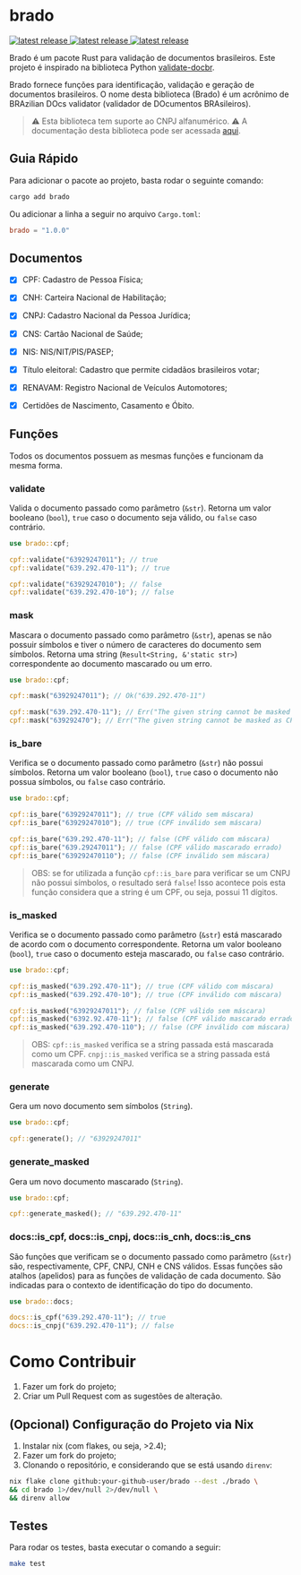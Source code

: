 # brado
<a href="https://crates.io/crates/brado">
  <img src="https://img.shields.io/crates/v/brado.svg" alt="latest release" />
</a>
<a href="https://crates.io/crates/brado">
  <img src="https://img.shields.io/crates/d/brado" alt="latest release" />
</a>
</a>
<a href="https://github.com/brenomfviana/brado/issues">
  <img src="https://img.shields.io/github/issues/brenomfviana/brado" alt="latest release" />
</a>


Brado é um pacote Rust para validação de documentos brasileiros. Este projeto é inspirado na biblioteca Python [validate-docbr](https://github.com/alvarofpp/validate-docbr).

Brado fornece funções para identificação, validação e geração de documentos brasileiros. O nome desta biblioteca (Brado) é um acrônimo de BRAzilian DOcs validator (validador de DOcumentos BRAsileiros).

> :warning: Esta biblioteca tem suporte ao CNPJ alfanumérico.
> :warning: A documentação desta biblioteca pode ser acessada [aqui](https://docs.rs/brado/).

## Guia Rápido

Para adicionar o pacote ao projeto, basta rodar o seguinte comando:

```bash
cargo add brado
```

Ou adicionar a linha a seguir no arquivo `Cargo.toml`:

```toml
brado = "1.0.0"
```


## Documentos

- [x] CPF: Cadastro de Pessoa Física;
- [x] CNH: Carteira Nacional de Habilitação;
- [x] CNPJ: Cadastro Nacional da Pessoa Jurídica;
- [x] CNS: Cartão Nacional de Saúde;
- [x] NIS: NIS/NIT/PIS/PASEP;
- [x] Título eleitoral: Cadastro que permite cidadãos brasileiros votar;
- [x] RENAVAM: Registro Nacional de Veículos Automotores;
- [x] Certidões de Nascimento, Casamento e Óbito.


## Funções

Todos os documentos possuem as mesmas funções e funcionam da mesma forma.

### validate

Valida o documento passado como parâmetro (`&str`). Retorna um valor booleano (`bool`), `true` caso o documento seja válido, ou `false` caso contrário.

```rust
use brado::cpf;

cpf::validate("63929247011"); // true
cpf::validate("639.292.470-11"); // true

cpf::validate("63929247010"); // false
cpf::validate("639.292.470-10"); // false
```

### mask

Mascara o documento passado como parâmetro (`&str`), apenas se não possuir símbolos e tiver o número de caracteres do documento sem símbolos. Retorna uma string (`Result<String, &'static str>`) correspondente ao documento mascarado ou um erro.

```rust
use brado::cpf;

cpf::mask("63929247011"); // Ok("639.292.470-11")

cpf::mask("639.292.470-11"); // Err("The given string cannot be masked as CPF!")
cpf::mask("639292470"); // Err("The given string cannot be masked as CPF!")
```

### is_bare

Verifica se o documento passado como parâmetro (`&str`) não possui símbolos. Retorna um valor booleano (`bool`), `true` caso o documento não possua símbolos, ou `false` caso contrário.

```rust
use brado::cpf;

cpf::is_bare("63929247011"); // true (CPF válido sem máscara)
cpf::is_bare("63929247010"); // true (CPF inválido sem máscara)

cpf::is_bare("639.292.470-11"); // false (CPF válido com máscara)
cpf::is_bare("639.29247011"); // false (CPF válido mascarado errado)
cpf::is_bare("639292470110"); // false (CPF inválido sem máscara)
```

> OBS: se for utilizada a função `cpf::is_bare` para verificar se um CNPJ não possui símbolos, o resultado será `false`! Isso acontece pois esta função considera que a string é um CPF, ou seja, possui 11 dígitos.

### is_masked

Verifica se o documento passado como parâmetro (`&str`) está mascarado de acordo com o documento correspondente. Retorna um valor booleano (`bool`), `true` caso o documento esteja mascarado, ou `false` caso contrário.

```rust
use brado::cpf;

cpf::is_masked("639.292.470-11"); // true (CPF válido com máscara)
cpf::is_masked("639.292.470-10"); // true (CPF inválido com máscara)

cpf::is_masked("63929247011"); // false (CPF válido sem máscara)
cpf::is_masked("6392.92.470-11"); // false (CPF válido mascarado errado)
cpf::is_masked("639.292.470-110"); // false (CPF inválido com máscara)
```

> OBS: `cpf::is_masked` verifica se a string passada está mascarada como um CPF. `cnpj::is_masked` verifica se a string passada está mascarada como um CNPJ.

### generate

Gera um novo documento sem símbolos (`String`).

```rust
use brado::cpf;

cpf::generate(); // "63929247011"
```

### generate_masked

Gera um novo documento mascarado (`String`).

```rust
use brado::cpf;

cpf::generate_masked(); // "639.292.470-11"
```

### docs::is_cpf, docs::is_cnpj, docs::is_cnh, docs::is_cns

São funções que verificam se o documento passado como parâmetro (`&str`) são, respectivamente, CPF, CNPJ, CNH e CNS válidos. Essas funções são atalhos (apelidos) para as funções de validação de cada documento. São indicadas para o contexto de identificação do tipo do documento.

```rust
use brado::docs;

docs::is_cpf("639.292.470-11"); // true
docs::is_cnpj("639.292.470-11"); // false
```


# Como Contribuir

1. Fazer um fork do projeto;
2. Criar um Pull Request com as sugestões de alteração.


## (Opcional) Configuração do Projeto via Nix

1. Instalar nix (com flakes, ou seja, >2.4);
2. Fazer um fork do projeto;
3. Clonando o repositório, e considerando que se está usando `direnv`:
```bash
nix flake clone github:your-github-user/brado --dest ./brado \
&& cd brado 1>/dev/null 2>/dev/null \
&& direnv allow
```


## Testes

Para rodar os testes, basta executar o comando a seguir:

```bash
make test
```
